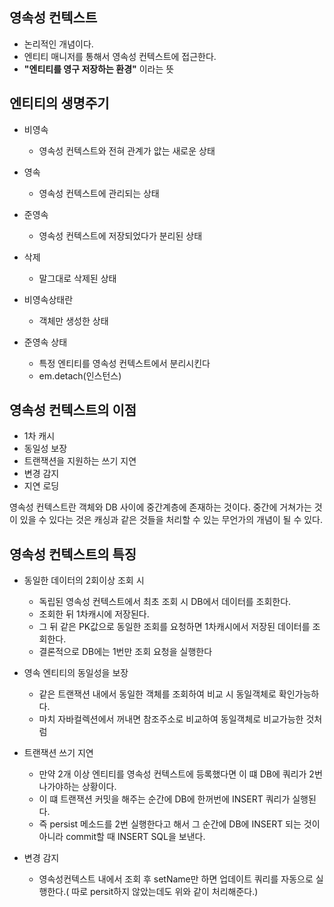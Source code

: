 

## 영속성 컨텍스트
- 논리적인 개념이다.
- 엔티티 매니저를 통해서 영속성 컨텍스트에 접근한다.
- __"엔티티를 영구 저장하는 환경"__ 이라는 뜻

## 엔티티의 생명주기
- 비영속
    - 영속성 컨텍스트와 전혀 관계가 앖는 새로운 상태   
- 영속
    - 영속성 컨텍스트에 관리되는 상태
- 준영속
    - 영속성 컨텍스트에 저장되었다가 분리된 상태
- 삭제
    - 말그대로 삭제된 상태


- 비영속상태란
    - 객체만 생성한 상태


- 준영속 상태
    - 특정 엔티티를 영속성 컨텍스트에서 분리시킨다
    - em.detach(인스턴스)

## 영속성 컨텍스트의 이점
- 1차 캐시
- 동일성 보장
- 트랜잭션을 지원하는 쓰기 지연
- 변경 감지
- 지연 로딩

영속성 컨텍스트란 객체와 DB 사이에 중간계층에 존재하는 것이다.
중간에 거쳐가는 것이 있을 수 있다는 것은 캐싱과 같은 것들을 처리할 수 있는 무언가의 개념이 될 수 있다.


## 영속성 컨텍스트의 특징
- 동일한 데이터의 2회이상 조회 시
    - 독립된 영속성 컨텍스트에서 최초 조회 시 DB에서 데이터를 조회한다.
    - 조회한 뒤 1차캐시에 저장된다.
    - 그 뒤 같은 PK값으로 동일한 조회를 요청하면 1차캐시에서 저장된 데이터를 조회한다.
    - 결론적으로 DB에는 1번만 조회 요청을 실행한다

- 영속 엔티티의 동일성을 보장
    - 같은 트랜잭션 내에서 동일한 객체를 조회하여 비교 시 동일객체로 확인가능하다.
    - 마치 자바컬렉션에서 꺼내면 참조주소로 비교하여 동일객체로 비교가능한 것처럼

- 트랜잭션 쓰기 지연
    - 만약 2개 이상 엔티티를 영속성 컨텍스트에 등록했다면 이 떄 DB에 쿼리가 2번 나가야하는 상황이다.
    - 이 떄 트랜잭션 커밋을 해주는 순간에 DB에 한꺼번에 INSERT 쿼리가 실행된다.
    - 즉 persist 메소드를 2번 실행한다고 해서 그 순간에 DB에 INSERT 되는 것이 아니라 commit할 때 INSERT SQL을 보낸다.

- 변경 감지
    - 영속성컨텍스트 내에서 조회 후 setName만 하면 업데이트 쿼리를 자동으로 실행한다.( 따로 persit하지 않았는데도 위와 같이 처리해준다.)
    
